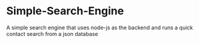 # Simple-Search-Engine
A simple search engine that uses node-js as the backend and runs a quick contact search from a json database
